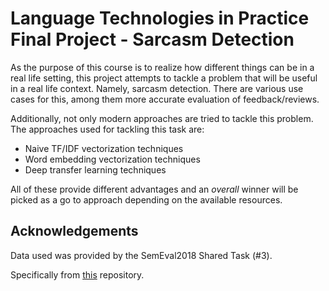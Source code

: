 # Language Technologies in Practice Final Project - Sarcasm Detection
  
As the purpose of this course is to realize how different things can be in a real life setting, this project attempts to tackle a problem that will be useful in a real life context.
Namely, sarcasm detection. There are various use cases for this, among them more accurate evaluation of feedback/reviews.

Additionally, not only modern approaches are tried to tackle this problem.
The approaches used for tackling this task are:
  
* Naive TF/IDF vectorization techniques
* Word embedding vectorization techniques
* Deep transfer learning techniques
 
All of these provide different advantages and an *overall* winner will be picked as a go to approach depending on the available resources.

## Acknowledgements

Data used was provided by the SemEval2018 Shared Task (#3).

Specifically from [this](https://github.com/cbaziotis/ntua-slp-semeval2018) repository.
